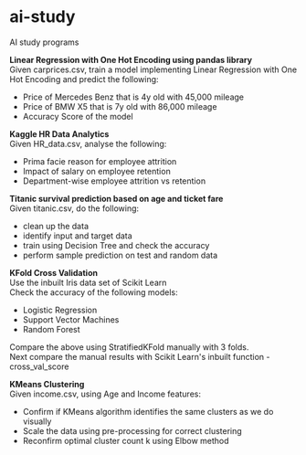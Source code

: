 # ai-study
AI study programs

**Linear Regression with One Hot Encoding using pandas library**\
Given carprices.csv, train a model implementing Linear Regression with One Hot Encoding and predict the following:
- Price of Mercedes Benz that is 4y old with 45,000 mileage
- Price of BMW X5 that is 7y old with 86,000 mileage
- Accuracy Score of the model

**Kaggle HR Data Analytics**\
Given HR_data.csv, analyse the following:
- Prima facie reason for employee attrition
- Impact of salary on employee retention
- Department-wise employee attrition vs retention

**Titanic survival prediction based on age and ticket fare**\
Given titanic.csv, do the following:
- clean up the data
- identify input and target data
- train using Decision Tree and check the accuracy
- perform sample prediction on test and random data

**KFold Cross Validation**\
Use the inbuilt Iris data set of Scikit Learn\
Check the accuracy of the following models:
- Logistic Regression
- Support Vector Machines
- Random Forest

Compare the above using StratifiedKFold manually with 3 folds.\
Next compare the manual results with Scikit Learn's inbuilt function - cross_val_score

**KMeans Clustering**\
Given income.csv, using Age and Income features:
- Confirm if KMeans algorithm identifies the same clusters as we do visually
- Scale the data using pre-processing for correct clustering
- Reconfirm optimal cluster count k using Elbow method
